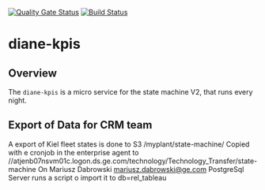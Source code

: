 [![Quality Gate Status](https://sonarqube-dev.myplant.io/api/project_badges/measure?project=diane-kpis_HEAD&metric=alert_status)](https://sonarqube-dev.myplant.io/dashboard?id=diane-kpis_HEAD)
[![Build Status](https://jenkins-dev.myplant.io/job/diane-kpis/badge/icon)](https://jenkins-dev.myplant.io/job/diane-kpis/)

# diane-kpis

## Overview
The `diane-kpis` is a micro service for the state machine V2, that runs every night. 

## Export of Data for CRM team
A export of Kiel fleet states is done to S3 /myplant/state-machine/
Copied with e cronjob in the enterprise agent to //atjenb07nsvm01c.logon.ds.ge.com/technology/Technology_Transfer/state-machine
On Mariusz Dabrowski <mariusz.dabrowski@ge.com> PostgreSql Server runs a script o import it to db=rel_tableau






 





   
